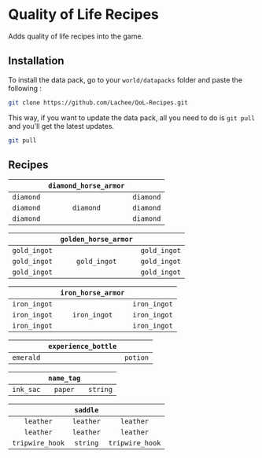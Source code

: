 # Quality of Life Recipes

Adds quality of life recipes into the game.

## Installation

To install the data pack, go to your `world/datapacks` folder and paste the following :

```bash
git clone https://github.com/Lachee/QoL-Recipes.git
```

This way, if you want to update the data pack, all you need to do is `git pull` and you'll get the latest updates.

```bash
git pull
```

## Recipes

|           | `diamond_horse_armor` |           |
| :-------: | :-------------------: | :-------: |
| `diamond` |                       | `diamond` |
| `diamond` | `diamond`             | `diamond` |
| `diamond` |                       | `diamond` |

|              | `golden_horse_armor` |              |
| :----------: | :------------------: | :----------: |
| `gold_ingot` |                      | `gold_ingot` |
| `gold_ingot` | `gold_ingot`         | `gold_ingot` |
| `gold_ingot` |                      | `gold_ingot` |

|              | `iron_horse_armor` |              |
| :----------: | :----------------: | :----------: |
| `iron_ingot` |                    | `iron_ingot` |
| `iron_ingot` | `iron_ingot`       | `iron_ingot` |
| `iron_ingot` |                    | `iron_ingot` |

|           | `experience_bottle` |          |
| :-------: | :-----------------: | :------: |
| `emerald` |                     | `potion` |

|           | `name_tag` |          |
| :-------: | :--------: | :------: |
| `ink_sac` | `paper`    | `string` |

|                 | `saddle`  |                 |
| :-------------: | :-------: | :-------------: |
| `leather`       | `leather` | `leather`       |
| `leather`       | `leather` | `leather`       |
| `tripwire_hook` | `string`  | `tripwire_hook` |
